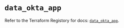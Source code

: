 # `data_okta_app`

Refer to the Terraform Registory for docs: [`data_okta_app`](https://registry.terraform.io/providers/okta/okta/4.5.0/docs/data-sources/app).
